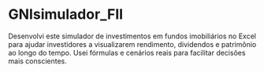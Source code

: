 # GNIsimulador_FII
Desenvolvi este simulador de investimentos em fundos imobiliários no Excel para ajudar investidores a visualizarem rendimento, dividendos e patrimônio ao longo do tempo. Usei fórmulas e cenários reais para facilitar decisões mais conscientes.
